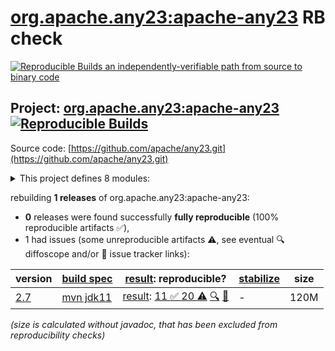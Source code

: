 [org.apache.any23:apache-any23](https://central.sonatype.com/artifact/org.apache.any23/apache-any23/versions) RB check
=======

[![Reproducible Builds](https://reproducible-builds.org/images/logos/rb.svg) an independently-verifiable path from source to binary code](https://reproducible-builds.org/)

## Project: [org.apache.any23:apache-any23](https://central.sonatype.com/artifact/org.apache.any23/apache-any23/versions) [![Reproducible Builds](https://img.shields.io/endpoint?url=https://raw.githubusercontent.com/jvm-repo-rebuild/reproducible-central/master/content/org/apache/any23/badge.json)](https://github.com/jvm-repo-rebuild/reproducible-central/blob/master/content/org/apache/any23/README.md)

Source code: [https://github.com/apache/any23.git](https://github.com/apache/any23.git)

<details><summary>This project defines 8 modules:</summary>

* [org.apache.any23:apache-any23](https://central.sonatype.com/artifact/org.apache.any23/apache-any23/overview)
* [org.apache.any23:apache-any23-api](https://central.sonatype.com/artifact/org.apache.any23/apache-any23-api/overview)
* [org.apache.any23:apache-any23-cli](https://central.sonatype.com/artifact/org.apache.any23/apache-any23-cli/overview)
* [org.apache.any23:apache-any23-core](https://central.sonatype.com/artifact/org.apache.any23/apache-any23-core/overview)
* [org.apache.any23:apache-any23-csvutils](https://central.sonatype.com/artifact/org.apache.any23/apache-any23-csvutils/overview)
* [org.apache.any23:apache-any23-encoding](https://central.sonatype.com/artifact/org.apache.any23/apache-any23-encoding/overview)
* [org.apache.any23:apache-any23-mime](https://central.sonatype.com/artifact/org.apache.any23/apache-any23-mime/overview)
* [org.apache.any23:apache-any23-test-resources](https://central.sonatype.com/artifact/org.apache.any23/apache-any23-test-resources/overview)
</details>

rebuilding **1 releases** of org.apache.any23:apache-any23:
- **0** releases were found successfully **fully reproducible** (100% reproducible artifacts :white_check_mark:),
- 1 had issues (some unreproducible artifacts :warning:, see eventual :mag: diffoscope and/or :memo: issue tracker links):

| version | [build spec](/BUILDSPEC.md) | [result](https://reproducible-builds.org/docs/jvm/): reproducible? | [stabilize](https://github.com/google/oss-rebuild/blob/main/cmd/stabilize/README.md) | size |
| -- | --------- | ------ | ------ | -- |
| [2.7](https://central.sonatype.com/artifact/org.apache.any23/apache-any23/2.7/pom) | [mvn jdk11](any23-2.7.buildspec) | [result](apache-any23-2.7.buildinfo): [11 :white_check_mark:  20 :warning:](apache-any23-2.7.buildcompare) [:mag:](apache-any23-2.7.diffoscope) [:memo:](https://github.com/apache/any23/pull/270) | - | 120M |

<i>(size is calculated without javadoc, that has been excluded from reproducibility checks)</i>
